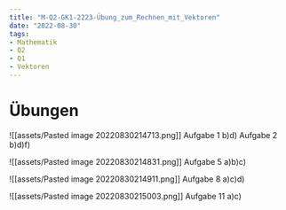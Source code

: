 ```yaml
---
title: "M-Q2-GK1-2223-Übung_zum_Rechnen_mit_Vektoren"
date: "2022-08-30"
tags:
- Mathematik
- Q2
- Q1
- Vektoren
---
```

# Übungen
![[assets/Pasted image 20220830214713.png]]
Aufgabe 1 b)d)
Aufgabe 2 b)d)f)

![[assets/Pasted image 20220830214831.png]]
Aufgabe 5 a)b)c)

![[assets/Pasted image 20220830214911.png]]
Aufgabe 8 a)c)d)

![[assets/Pasted image 20220830215003.png]]
Aufgabe 11 a)c)

